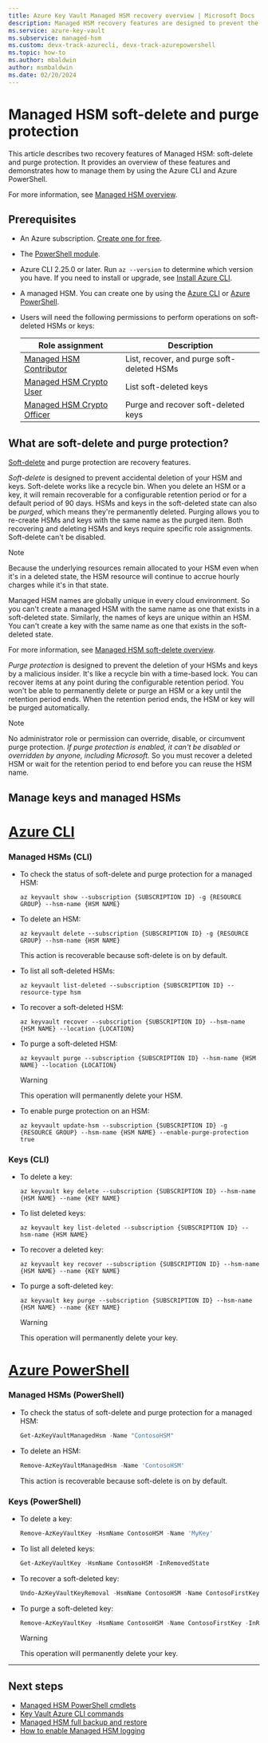```yaml
---
title: Azure Key Vault Managed HSM recovery overview | Microsoft Docs
description: Managed HSM recovery features are designed to prevent the accidental or malicious deletion of your HSM resource and keys.
ms.service: azure-key-vault
ms.subservice: managed-hsm
ms.custom: devx-track-azurecli, devx-track-azurepowershell
ms.topic: how-to
ms.author: mbaldwin
author: msmbaldwin
ms.date: 02/20/2024
---
```


# Managed HSM soft-delete and purge protection

This article describes two recovery features of Managed HSM: soft-delete and purge protection. It provides an overview of these features and demonstrates how to manage them by using the Azure CLI and Azure PowerShell.

For more information, see [Managed HSM overview](overview.md).

## Prerequisites

* An Azure subscription. [Create one for free](https://azure.microsoft.com/free/dotnet).
* The [PowerShell module](/powershell/azure/install-azure-powershell).
* Azure CLI 2.25.0 or later. Run `az --version` to determine which version you have. If you need to install or upgrade, see [Install Azure CLI]( /cli/azure/install-azure-cli).
* A managed HSM. You can create one by using the [Azure CLI](./quick-create-cli.md) or [Azure PowerShell](./quick-create-powershell.md).
* Users will need the following permissions to perform operations on soft-deleted HSMs or keys:

  | Role assignment | Description |
  |---|---|
  |[Managed HSM Contributor](../../role-based-access-control/built-in-roles.md#managed-hsm-contributor)|List, recover, and purge soft-deleted HSMs|
  |[Managed HSM Crypto User](./built-in-roles.md)|List soft-deleted keys|
  |[Managed HSM Crypto Officer](./built-in-roles.md)|Purge and recover soft-deleted keys|

## What are soft-delete and purge protection?

[Soft-delete](soft-delete-overview.md) and purge protection are recovery features.


*Soft-delete* is designed to prevent accidental deletion of your HSM and keys. Soft-delete works like a recycle bin. When you delete an HSM or a key, it will remain recoverable for a configurable retention period or for a default period of 90 days. HSMs and keys in the soft-deleted state can also be *purged*, which means they're permanently deleted. Purging allows you to re-create HSMs and keys with the same name as the purged item. Both recovering and deleting HSMs and keys require specific role assignments. Soft-delete can't be disabled.

> [!NOTE]
> Because the underlying resources remain allocated to your HSM even when it's in a deleted state, the HSM resource will continue to accrue hourly charges while it's in that state.

Managed HSM names are globally unique in every cloud environment. So you can't create a managed HSM with the same name as one that exists in a soft-deleted state. Similarly, the names of keys are unique within an HSM. You can't create a key with the same name as one that exists in the soft-deleted state.

For more information, see [Managed HSM soft-delete overview](soft-delete-overview.md).

*Purge protection* is designed to prevent the deletion of your HSMs and keys by a malicious insider. It's like a recycle bin with a time-based lock. You can recover items at any point during the configurable retention period. You won't be able to permanently delete or purge an HSM or a key until the retention period ends. When the retention period ends, the HSM or key will be purged automatically.

> [!NOTE]
> No administrator role or permission can  override, disable, or circumvent purge protection. *If purge protection is enabled, it can't be disabled or overridden by anyone, including Microsoft.* So you must recover a deleted HSM or wait for the retention period to end before you can reuse the HSM name.

## Manage keys and managed HSMs

# [Azure CLI](#tab/azure-cli)

### Managed HSMs (CLI) 

* To check the status of soft-delete and purge protection for a managed HSM:

    ```azurecli
    az keyvault show --subscription {SUBSCRIPTION ID} -g {RESOURCE GROUP} --hsm-name {HSM NAME}
    ```

* To delete an HSM:

    ```azurecli
    az keyvault delete --subscription {SUBSCRIPTION ID} -g {RESOURCE GROUP} --hsm-name {HSM NAME}
    ```
    
  This action is recoverable because soft-delete is on by default.

* To list all soft-deleted HSMs:

    ```azurecli
    az keyvault list-deleted --subscription {SUBSCRIPTION ID} --resource-type hsm
    ```

* To recover a soft-deleted HSM:

    ```azurecli
    az keyvault recover --subscription {SUBSCRIPTION ID} --hsm-name {HSM NAME} --location {LOCATION}
    ```


* To purge a soft-deleted HSM:

    ```azurecli
    az keyvault purge --subscription {SUBSCRIPTION ID} --hsm-name {HSM NAME} --location {LOCATION}
    ```
    > [!WARNING] 
    > This operation will permanently delete your HSM.

* To enable purge protection on an HSM:

    ```azurecli
    az keyvault update-hsm --subscription {SUBSCRIPTION ID} -g {RESOURCE GROUP} --hsm-name {HSM NAME} --enable-purge-protection true
    ```

### Keys (CLI)

* To delete a key:

    ```azurecli
    az keyvault key delete --subscription {SUBSCRIPTION ID} --hsm-name {HSM NAME} --name {KEY NAME}
    ```

* To list deleted keys:

    ```azurecli
    az keyvault key list-deleted --subscription {SUBSCRIPTION ID} --hsm-name {HSM NAME}
    ```

* To recover a deleted key:

    ```azurecli
    az keyvault key recover --subscription {SUBSCRIPTION ID} --hsm-name {HSM NAME} --name {KEY NAME}
    ```

* To purge a soft-deleted key: 

    ```azurecli
    az keyvault key purge --subscription {SUBSCRIPTION ID} --hsm-name {HSM NAME} --name {KEY NAME}
    ```
    > [!WARNING] 
    > This operation will permanently delete your key.

# [Azure PowerShell](#tab/azure-powershell)

### Managed HSMs (PowerShell)

* To check the status of soft-delete and purge protection for a managed HSM:

    ```powershell
    Get-AzKeyVaultManagedHsm -Name "ContosoHSM"
    ```

* To delete an HSM:

    ```powershell
    Remove-AzKeyVaultManagedHsm -Name 'ContosoHSM'
    ```
  This action is recoverable because soft-delete is on by default.

### Keys (PowerShell)

* To delete a key:

  ```powershell
  Remove-AzKeyVaultKey -HsmName ContosoHSM -Name 'MyKey'
  ```

* To list all deleted keys: 

  ```powershell
  Get-AzKeyVaultKey -HsmName ContosoHSM -InRemovedState
  ```

* To recover a soft-deleted key:

    ```powershell
    Undo-AzKeyVaultKeyRemoval -HsmName ContosoHSM -Name ContosoFirstKey
    ```

* To purge a soft-deleted key:

    ```powershell
    Remove-AzKeyVaultKey -HsmName ContosoHSM -Name ContosoFirstKey -InRemovedState
    ```
    > [!WARNING] 
    > This operation will permanently delete your key.
    
---

## Next steps

- [Managed HSM PowerShell cmdlets](/powershell/module/az.keyvault)
- [Key Vault Azure CLI commands](/cli/azure/keyvault)
- [Managed HSM full backup and restore](backup-restore.md)
- [How to enable Managed HSM logging](logging.md)
